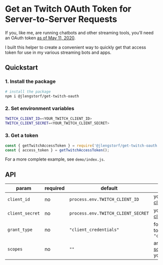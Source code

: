 # Get an Twitch OAuth Token for Server-to-Server Requests

If you, like me, are running chatbots and other streaming tools, you’ll need an OAuth token [as of May 11, 2020](https://discuss.dev.twitch.tv/t/requiring-oauth-for-helix-twitch-api-endpoints/23916).

I built this helper to create a convenient way to quickly get that access token for use in my various streaming bots and apps.

## Quickstart

### 1. Install the package

```bash
# install the package
npm i @jlengstorf/get-twitch-oauth
```

### 2. Set environment variables

```bash
TWITCH_CLIENT_ID=<YOUR_TWITCH_CLIENT_ID>
TWITCH_CLIENT_SECRET=<YOUR_TWITCH_CLIENT_SECRET>
```

### 3. Get a token

```js
const { getTwitchAccessToken } = require('@jlengstorf/get-twitch-oauth');
const { access_token } = getTwitchAccessToken();
```

For a more complete example, see `demo/index.js`.

## API

| param           | required | default                            | description                                                                                     |
| --------------- | -------- | ---------------------------------- | ----------------------------------------------------------------------------------------------- |
| `client_id`     | no       | `process.env.TWITCH_CLIENT_ID`     | your [Twitch app’s client ID](https://dev.twitch.tv/console/apps)                               |
| `client_secret` | no       | `process.env.TWITCH_CLIENT_SECRET` | your [Twitch app’s client secret](https://dev.twitch.tv/console/apps)                           |
| `grant_type`    | no       | `"client_credentials"`             | for app-to-app tokens, this _must_ be `"client_credentials"`                                    |
| `scopes`        | no       | `""`                               | any [permission scopes](https://dev.twitch.tv/docs/authentication/#scopes) required by your app |
